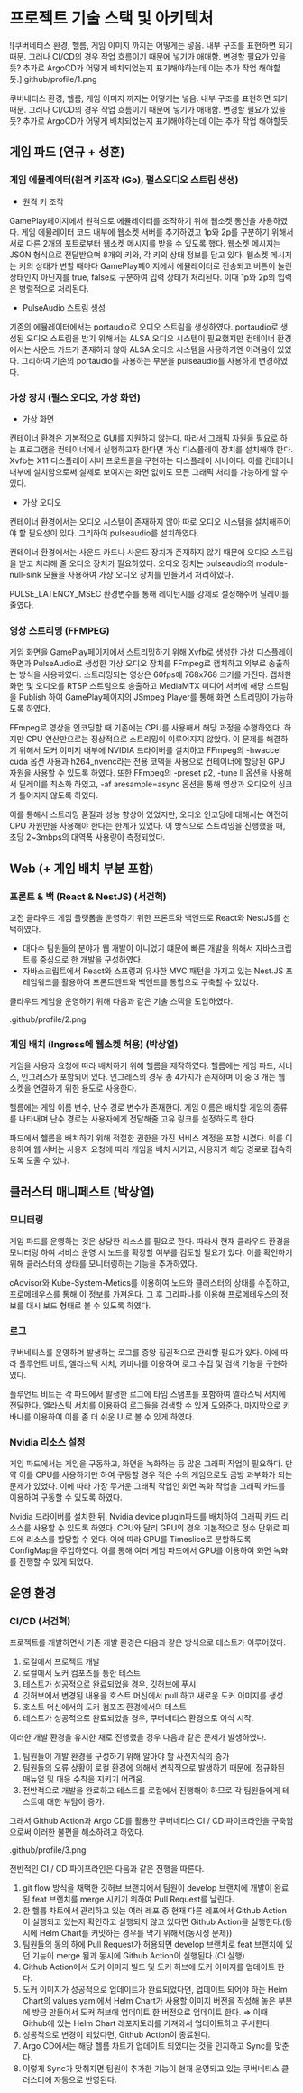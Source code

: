 # **프로젝트 기술 스택 및 아키텍처**

![쿠버네티스 환경, 헬름, 게임 이미지 까지는 어떻게는 넣음. 내부 구조를 표현하면 되기 때문. 그러나 CI/CD의 경우 작업 흐름이기 때문에 넣기가 애매함. 변경할 필요가 있을듯? 추가로 ArgoCD가 어떻게 배치되었는지 표기해야하는데 이는 추가 작업 해야할듯.].github/profile/1.png

쿠버네티스 환경, 헬름, 게임 이미지 까지는 어떻게는 넣음. 내부 구조를 표현하면 되기 때문. 그러나 CI/CD의 경우 작업 흐름이기 때문에 넣기가 애매함. 변경할 필요가 있을듯? 추가로 ArgoCD가 어떻게 배치되었는지 표기해야하는데 이는 추가 작업 해야할듯.

## 게임 파드 (연규 + 성훈)

### **게임 에뮬레이터(원격 키조작 (Go), 펄스오디오 스트림 생생)**

- 원격 키 조작

GamePlay페이지에서 원격으로 에뮬레이터를 조작하기 위해 웹소켓 통신을 사용하였다. 게임 에뮬레이터 코드 내부에 웹소켓 서버를 추가하였고 1p와 2p를 구분하기 위해서 서로 다른 2개의 포트로부터 웹소켓 메시지를 받을 수 있도록 했다. 웹소켓 메시지는 JSON 형식으로 전달받으며 8개의 키와, 각 키의 상태 정보를 담고 있다. 웹소켓 메시지는 키의 상태가 변할 때마다 GamePlay페이지에서 에뮬레이터로 전송되고 버튼이 눌린 상태인지 아닌지를 true, false로 구분하여 입력 상태가 처리된다. 이때 1p와 2p의 입력은 병렬적으로 처리된다.

- PulseAudio 스트림 생성

기존의 에뮬레이터에서는 portaudio로 오디오 스트림을 생성하였다. portaudio로 생성된 오디오 스트림을 받기 위해서는 ALSA 오디오 시스템이 필요했지만 컨테이너 환경에서는 사운드 카드가 존재하지 않아 ALSA 오디오 시스템을 사용하기엔 어려움이 있었다. 그리하여 기존의 portaudio를 사용하는 부분을 pulseaudio를 사용하게 변경하였다.

### 가상 장치 (펄스 오디오, 가상 화면)

- 가상 화면

컨테이너 환경은 기본적으로 GUI를 지원하지 않는다. 따라서 그래픽 자원을 필요로 하는 프로그램을 컨테이너에서 실행하고자 한다면 가상 디스플레이 장치를 설치해야 한다. Xvfb는 X11 디스플레이 서버 프로토콜을 구현하는 디스플레이 서버이다. 이를 컨테이너 내부에 설치함으로써 실제로 보여지는 화면 없이도 모든 그래픽 처리를 가능하게 할 수 있다.

- 가상 오디오

컨테이너 환경에서는 오디오 시스템이 존재하지 않아 따로 오디오 시스템을 설치해주어야 할 필요성이 있다. 그리하여 pulseaudio를 설치하였다.

컨테이너 환경에서는 사운드 카드나 사운드 장치가 존재하지 않기 때문에 오디오 스트림을 받고 처리해 줄 오디오 장치가 필요하였다. 오디오 장치는 pulseaudio의 module-null-sink 모듈을 사용하여 가상 오디오 장치를 만들어서 처리하였다.

PULSE_LATENCY_MSEC 환경변수를 통해 레이턴시를 강제로 설정해주어 딜레이를 줄였다.

### **영상 스트리밍 (FFMPEG)**

게임 화면을 GamePlay페이지에서 스트리밍하기 위해 Xvfb로 생성한 가상 디스플레이 화면과 PulseAudio로 생성한 가상 오디오 장치를 FFmpeg로 캡처하고 외부로 송출하는 방식을 사용하였다. 스트리밍되는 영상은 60fps에 768x768 크기를 가진다. 캡처한 화면 및 오디오를 RTSP 스트림으로 송출하고 MediaMTX 미디어 서버에 해당 스트림을 Publish 하여 GamePlay페이지의 JSmpeg Player를 통해 화면 스트리밍이 가능하도록 하였다.

FFmpeg로 영상을 인코딩할 때 기존에는 CPU를 사용해서 해당 과정을 수행하였다. 하지만 CPU 연산만으로는 정상적으로 스트리밍이 이루어지지 않았다. 이 문제를 해결하기 위해서 도커 이미지 내부에 NVIDIA 드라이버를 설치하고 FFmpeg의 -hwaccel cuda 옵션 사용과 h264_nvenc라는 전용 코덱을 사용으로 컨테이너에 할당된 GPU 자원을 사용할 수 있도록 하였다. 또한 FFmpeg의 -preset p2, -tune ll 옵션을 사용해서 딜레이를 최소화 하였고, -af aresample=async 옵션을 통해 영상과 오디오의 싱크가 틀어지지 않도록 하였다.

이를 통해서 스트리밍 품질과 성능 향상이 있었지만, 오디오 인코딩에 대해서는 여전히 CPU 자원만을 사용해야 한다는 한계가 있었다. 이 방식으로 스트리밍을 진행했을 때, 초당 2~3mbps의 대역폭 사용량이 측정되었다.

## **Web (+ 게임 배치 부분 포함)**

### 프론트 & 백 (React & NestJS) (서건혁)

고전 클라우드 게임 플랫폼을 운영하기 위한 프론트와 백엔드로 React와 NestJS를 선택하였다.

- 대다수 팀원들의 분야가 웹 개발이 아니었기 떄문에 빠른 개발을 위해서 자바스크립트를 중심으로 한 개발을 구성하였다.
- 자바스크립트에서 React와 스프링과 유사한 MVC 패턴을 가지고 있는 Nest.JS 프레임워크를 활용하여 프론트엔드와 백엔드를 통합으로 구축할 수 있었다.

클라우드 게임을 운영하기 위해 다음과 같은 기술 스택을 도입하였다.

.github/profile/2.png

### 게임 배치 (Ingress에 웹소켓 허용) (박상열)

게임을 사용자 요청에 따라 배치하기 위해 헬름을 제작하였다. 헬름에는 게임 파드, 서비스, 인그레스가 포함되어 있다. 인그레스의 경우 총 4가지가 존재하며 이 중 3 개는 웹 소켓을 연결하기 위한 용도로 사용한다.

헬름에는 게임 이름 변수, 난수 경로 변수가 존재한다. 게임 이름은 배치할 게임의 종류를 나타내며 난수 경로는 사용자에게 전달해줄 고유 링크를 설정하도록 한다.

파드에서 헬름을 배치하기 위해 적절한 권한을 가진 서비스 계정을 포함 시켰다. 이를 이용하여 웹 서버는 사용자 요청에 따라 게임을 배치 시키고, 사용자가 해당 경로로 접속하도록 도울 수 있다.

## 클러스터 매니페스트 (박상열)

### 모니터링

게임 파드를 운영하는 것은 상당한 리소스를 필요로 한다. 따라서 현재 클라우드 환경을 모니터링 하여 서비스 운영 시 노드를 확장할 여부를 검토할 필요가 있다. 이를 확인하기 위해 클러스터의 상태를 모니터링하는 기능을 추가하였다. 

cAdvisor와 Kube-System-Metics를 이용하여 노드와 클러스터의 상태를 수집하고, 프로메테우스를 통해 이 정보를 가져온다. 그 후 그라파나를 이용해 프로메테우스의 정보를 대시 보드 형태로 볼 수 있도록 하였다. 

### 로그

쿠버네티스를 운영하며 발생하는 로그를 중앙 집권적으로 관리할 필요가 있다. 이에 따라 플루언트 비트, 엘라스틱 서치, 키바나를 이용하여 로그 수집 및 검색 기능을 구현하였다.

플루언트 비트는 각 파드에서 발생한 로그에 타임 스탬프를 포함하여 엘라스틱 서치에 전달한다. 엘라스틱 서치를 이용하여 로그들을 검색할 수 있게 도와준다. 마지막으로 키바나를 이용하여 이를 좀 더 쉬운 UI로 볼 수 있게 하였다.

### Nvidia 리소스 설정

게임 파드에서는 게임을 구동하고, 화면을 녹화하는 등 많은 그래픽 작업이 필요하다. 만약 이를 CPU를 사용하기만 하여 구동할 경우 적은 수의 게임으로도 금방 과부화가 되는 문제가 있었다. 이에 따라 가장 무거운 그래픽 작업인 화면 녹화 작업을 그래픽 카드를 이용하여 구동할 수 있도록 하였다.

Nvidia 드라이버를 설치한 뒤, Nvidia device plugin파드를 배치하여 그래픽 카드 리소스를 사용할 수 있도록 하였다. CPU와 달리 GPU의 경우 기본적으로 정수 단위로 파드에 리소스를 할당할 수 있다. 이에 따라 GPU를 Timeslice로 분할하도록 ConfigMap을 주입하였다. 이를 통해 여러 게임 파드에서 GPU를 이용하여 화면 녹화를 진행할 수 있게 되었다.

## 운영 환경

### CI/CD (서건혁)

프로젝트를 개발하면서 기존 개발 환경은 다음과 같은 방식으로 테스트가 이루어졌다.

1. 로컬에서 프로젝트 개발
2. 로컬에서 도커 컴포즈를 통한 테스트
3.  테스트가 성공적으로 완료되었을 경우, 깃허브에 푸시
4. 깃허브에서 변경된 내용을 호스트 머신에서 pull 하고 새로운 도커 이미지를 생성.
5.  호스트 머신에서의 도커 컴포즈 환경에서의 테스트 
6. 테스트가 성공적으로 완료되었을 경우, 쿠버네티스 환경으로 이식 시작.

이러한 개발 환경을 유지한 채로 진행했을 경우 다음과 같은 문제가 발생하였다.

1. 팀원들이 개발 환경을 구성하기 위해 알아야 할 사전지식의 증가
2. 팀원들의 오류 상황이 로컬 환경에 의해서 변칙적으로 발생하기 때문에, 정규화된 매뉴얼 및 대응 수칙을 지키기 어려움.
3. 전반적으로 개발을 완료하고 테스트를 로컬에서 진행해야 하므로 각 팀원들에게 테스트에 대한 부담이 증가.

그래서 Github Action과 Argo CD를 활용한 쿠버네티스 CI / CD 파이프라인을 구축함으로써 이러한 불편을 해소하려고 하였다.

.github/profile/3.png

전반적인 CI / CD 파이프라인은 다음과 같은 진행을 따른다.

1. git flow 방식을 채택한 깃허브 브랜치에서 팀원이 develop 브랜치에 개발이 완료된 feat 브랜치를 merge 시키기 위하여 Pull Request를 날린다.
2. 한 헬름 차트에서 관리하고 있는 여러 레포 중 현재 다른 레포에서 Github Action이 실행되고 있는지 확인하고 실행되지 않고 있다면 Github Action을 실행한다.(동시에 Helm Chart를 커밋하는 경우를 막기 위해서(동시성 문제))
3. 팀원들의 동의 하에 Pull Request가 허용되면 develop 브랜치로 feat 브랜치에 있던 기능이 merge 됨과 동시에 Github Action이 실행된다.(CI 실행)
4. Github Action에서 도커 이미지 빌드 및 도커 허브에 도커 이미지를 업데이트 한다.
5. 도커 이미지가 성공적으로 업데이트가 완료되었다면, 업데이트 되어야 하는 Helm Chart의 values.yaml에서 Helm Chart가 사용할 이미지 버전을 작성해 놓은 부분에 방금 만들어서 도커 허브에 업데이트 한 버전으로 업데이트 한다. ⇒ 이때 Github에 있는 Helm Chart 레포지토리를 가져와서 업데이트하고 푸시한다.
6. 성공적으로 변경이 되었다면, Github Action이 종료된다.
7. Argo CD에서는 해당 헬름 차트가 업데이트 되었다는 것을 인지하고 Sync를 맞춘다.
8. 이렇게 Sync가 맞춰지면 팀원이 추가한 기능이 현재 운영되고 있는 쿠버네티스 클러스터에 자동으로 반영된다.
